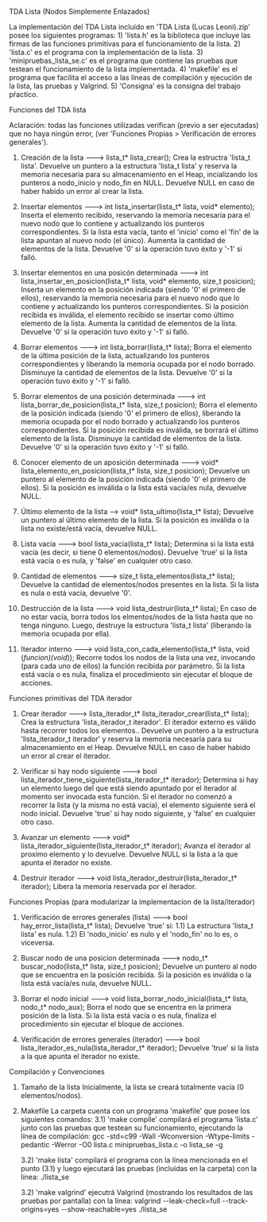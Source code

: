 TDA Lista (Nodos Simplemente Enlazados)

La implementación del TDA Lista incluído en 'TDA Lista (Lucas Leoni).zip' posee los siguientes programas:
    1) 'lista.h' es la biblioteca que incluye las firmas de las funciones primitivas para el funcionamiento de la lista.
    2) 'lista.c' es el programa con la implementación de la lista.
    3) 'minipruebas_lista_se.c' es el programa que contiene las pruebas que testean el funcionamiento de la lista implementada.
    4) 'makefile' es el programa que facilita el acceso a las líneas de compilación y ejecución de la lista, las pruebas y Valgrind.
    5) 'Consigna' es la consigna del trabajo pŕactico.


Funciones del TDA lista

Aclaración: todas las funciones utilizadas verifican (previo a ser ejecutadas) que no haya ningún error,
            (ver 'Funciones Propias > Verificación de errores generales').

1) Creación de la lista ---> lista_t* lista_crear();
     Crea la estructra 'lista_t lista'.
     Devuelve un puntero a la estructura 'lista_t lista' y reserva la memoria necesaria para su almacenamiento en el Heap,
     incializando los punteros a nodo_inicio y nodo_fin en NULL.
     Devuelve NULL en caso de haber habido un error al crear la lista.

2) Insertar elementos ---> int lista_insertar(lista_t* lista, void* elemento);
     Inserta el elemento recibido, reservando la memoria necesaria para el nuevo nodo que lo contiene y actualizando los punteros correspondientes.
     Si la lista esta vacía, tanto el 'inicio' como el 'fin' de la lista apuntan al nuevo nodo (el único).
     Aumenta la cantidad de elementos de la lista.
     Devuelve '0' si la operación tuvo éxito y '-1' si falló.

3) Insertar elementos en una posicón determinada ---> int lista_insertar_en_posicion(lista_t* lista, void* elemento, size_t posicion);
     Inserta un elemento en la posición indicada (siendo '0' el primero de ellos), reservando la memoria necesaria para el nuevo nodo que lo
     contiene y actualizando los punteros correspondientes.
     Si la posición recibida es inválida, el elemento recibido se insertar como último elemento de la lista.
     Aumenta la cantidad de elementos de la lista.
     Devuelve '0' si la operación tuvo éxito y '-1' si falló.

4) Borrar elementos ---> int lista_borrar(lista_t* lista);
     Borra el elemento de la última posición de la lista, actualizando los punteros correspondientes y liberando
     la memoria ocupada por el nodo borrado.
     Disminuye la cantidad de elementos de la lista.
     Devuelve '0' si la operación tuvo éxito y '-1' si falló.

5) Borrar elementos de una posición determinada ---> int lista_borrar_de_posicion(lista_t* lista, size_t posicion);
     Borra el elemento de la posición indicada (siendo '0' el primero de ellos), liberando
     la memoria ocupada por el nodo borrado y actualizando los punteros correspondientes.
     Si la posición recibida es inválida, se borrará el último elemento de la lista.
     Disminuye la cantidad de elementos de la lista.
     Devuelve '0' si la operación tuvo éxito y '-1' si falló.

6) Conocer elemento de un aposición determinada ---> void* lista_elemento_en_posicion(lista_t* lista, size_t posicion);
     Devuelve un puntero al elemento de la posición indicada (siendo '0' el primero de ellos).
     Si la posición es inválida o la lista está vacía/es nula, devuelve NULL.

7) Último elemento de la lista --> void* lista_ultimo(lista_t* lista);
     Devuelve un puntero al último elemento de la lista.
     Si la posición es inválida o la lista no existe/está vacía, devuelve NULL.

8) Lista vacía ---> bool lista_vacia(lista_t* lista);
     Determina si la lista está vacía (es decir, si tiene 0 elementos/nodos).
     Devuelve 'true' si la lista está vacía o es nula, y 'false' en cualquier otro caso.

9) Cantidad de elementos ---> size_t lista_elementos(lista_t* lista);
     Devuelve la cantidad de elementos/nodos presentes en la lista.
     Si la lista es nula o está vacía, devuelve '0'.

10) Destrucción de la lista ---> void lista_destruir(lista_t* lista);
     En caso de no estar vacía, borra todos los elmentos/nodos de la lista hasta que no tenga ninguno.
     Luego, destruye la estructura 'lista_t lista' (liberando la memoria ocupada por ella).

11) Iterador interno ---> void lista_con_cada_elemento(lista_t* lista, void (*funcion)(void*));
     Recorre todos los nodos de la lista una vez, invocando (para cada uno de ellos) la función recibida por parámetro.
     Si la lista está vacía o es nula, finaliza el procedimiento sin ejecutar el bloque de acciones.


Funciones primitivas del TDA iterador

1) Crear iterador ---> lista_iterador_t* lista_iterador_crear(lista_t* lista);
     Crea la estructura 'lista_iterador_t iterador'.
     El iterador externo es válido hasta recorrer todos los elementos..
     Devuelve un puntero a la estructura 'lista_iterador_t iterador' y reserva la memoria necesaria para su almacenamiento en el Heap.
     Devuelve NULL en caso de haber habido un error al crear el iterador.

2) Verificar si hay nodo siguiente ---> bool lista_iterador_tiene_siguiente(lista_iterador_t* iterador);
     Determina si hay un elemento luego del que está siendo apuntado por el iterador al momento ser invocada esta función.
     Si el iterador no comenzó a recorrer la lista (y la misma no está vacía), el elemento siguiente será el nodo inicial.
     Devuelve 'true' si hay nodo siguiente, y 'false' en cualquier otro caso.

3) Avanzar un elemento ---> void* lista_iterador_siguiente(lista_iterador_t* iterador);
     Avanza el iterador al proximo elemento y lo devuelve.
     Devuelve NULL si la lista a la que apunta el iterador no existe.

4) Destruir iterador ---> void lista_iterador_destruir(lista_iterador_t* iterador);
     Libera la memoria reservada por el iterador.


Funciones Propias (para modularizar la implementacíon de la lista/iterador)

1) Verificación de errores generales (lista) ---> bool hay_error_lista(lista_t* lista);
     Devuelve 'true' si:
        1.1) La estructura 'lista_t lista' es nula.
        1.2) El 'nodo_inicio' es nulo y el 'nodo_fin' no lo es, o viceversa.

2) Buscar nodo de una posicion determinada ---> nodo_t* buscar_nodo(lista_t* lista, size_t posicion);
     Devuelve un puntero al nodo que se encuentra en la posición recibida.
     Si la posición es inválida o la lista está vacía/es nula, devuelve NULL.

3) Borrar el nodo inicial ---> void lista_borrar_nodo_inicial(lista_t* lista, nodo_t* nodo_aux);
     Borra el nodo que se encentra en la primera posición de la lista.
     Si la lista está vacía o es nula, finaliza el procedimiento sin ejecutar el bloque de acciones.

4) Verificación de errores generales (iterador) ---> bool lista_iterador_es_nula(lista_iterador_t* iterador);
     Devuelve 'true' si la lista a la que apunta el iterador no existe.


Compilación y Convenciones

1) Tamaño de la lista
     Inicialmente, la lista se creará totalmente vacía (0 elementos/nodos).

2) Makefile
   La carpeta cuenta con un programa 'makefile' que posee los siguientes comandos:
     3.1) 'make compile' compilará el programa 'lista.c' junto con las pruebas que testean su funcionamiento, ejecutando la línea de compilación:
              gcc -std=c99 -Wall -Wconversion -Wtype-limits -pedantic -Werror -O0 lista.c minipruebas_lista.c -o lista_se -g

     3.2) 'make lista' compilará el programa con la línea mencionada en el punto (3.1) y luego ejecutará las pruebas (incluídas en la carpeta) con la línea:
              ./lista_se

     3.2) 'make valgrind' ejecutrá Valgrind (mostrando los resultados de las pruebas por pantalla) con la línea:
              valgrind --leak-check=full --track-origins=yes --show-reachable=yes ./lista_se
